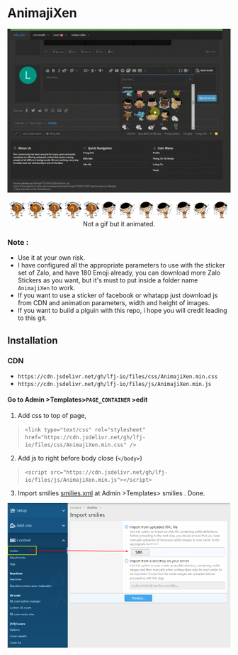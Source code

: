 # AnimajiXen

<p align="center"><img src="https://github.com/lfj-io/AnimajiXen/raw/main/trailer.gif" /></p>
<p align="center"><img src="https://github.com/lfj-io/AnimajiXen/blob/main/sprite_59.png?raw=true" /> Not a  gif but it animated.</p>


### Note :
- Use it at your own risk.
- I have configured all the appropriate parameters to use with the sticker set of Zalo, and have 180 Emoji already, you can download more Zalo Stickers as you want, but it's must to put inside a folder name `AnimajiXen` to work.
- If you want to use a sticker of facebook or whatapp just download js from CDN and animation parameters, width and height of images.
- If you want to build a plguin with this repo, i hope you will credit leading to this git.


## Installation

### CDN
- `https://cdn.jsdelivr.net/gh/lfj-io/files/css/AnimajiXen.min.css` 
- `https://cdn.jsdelivr.net/gh/lfj-io/files/js/AnimajiXen.min.js`

#### Go to Admin >Templates>`PAGE_CONTAINER` >edit 
1. Add css to top of page,
> `<link type="text/css" rel="stylesheet" href="https://cdn.jsdelivr.net/gh/lfj-io/files/css/AnimajiXen.min.css" />`

2. Add js to right before body close (`</body>`)
> `<script src="https://cdn.jsdelivr.net/gh/lfj-io/files/js/AnimajiXen.min.js"></script>`

3. Import smilies [smilies.xml](https://raw.githubusercontent.com/lfj-io/AnimajiXen/609c4538ad508d2ad40b070f4d5898ebf9452b4d/smilies.xml) at Admin >Templates> smilies . Done.


<img src="https://github.com/lfj-io/AnimajiXen/raw/main/impor.png" />
